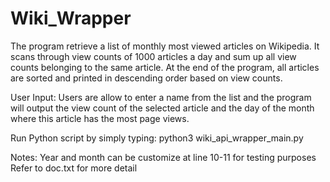 # Wiki_Wrapper

The program retrieve a list of monthly most viewed articles on Wikipedia.
It scans through view counts of 1000 articles a day and sum up all view 
counts belonging to the same article. At the end of the program, all articles
are sorted and printed in descending order based on view counts. 

User Input:
Users are allow to enter a name from the list and the program will output 
the view count of the selected article and the day of the month where this
article has the most page views.

Run Python script by simply typing: python3 wiki_api_wrapper_main.py


Notes:
Year and month can be customize at line 10-11 for testing purposes
Refer to doc.txt for more detail
